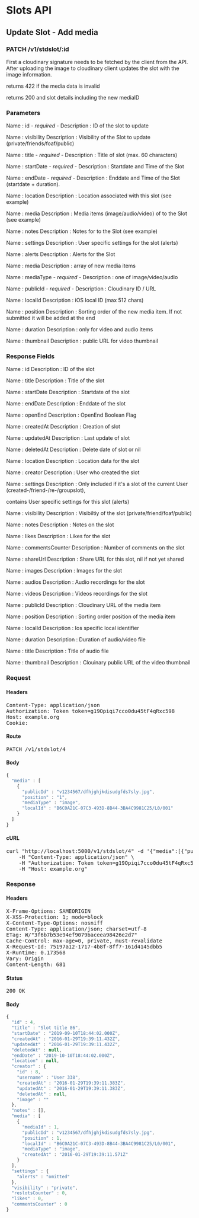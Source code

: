 # Slots API

## Update Slot - Add media

### PATCH /v1/stdslot/:id

First a cloudinary signature needs to be fetched by the client from the API. After uploading the image to cloudinary client updates the slot with the image information.

returns 422 if the media data is invalid

returns 200 and slot details including the new mediaID

### Parameters

Name : id *- required -*
Description : ID of the slot to update

Name : visibility
Description : Visibility of the Slot to update (private/friends/foaf/public)

Name : title *- required -*
Description : Title of slot (max. 60 characters)

Name : startDate *- required -*
Description : Startdate and Time of the Slot

Name : endDate *- required -*
Description : Enddate and Time of the Slot (startdate + duration).

Name : location
Description : Location associated with this slot (see example)

Name : media
Description : Media items (image/audio/video) of to the Slot (see example)

Name : notes
Description : Notes for to the Slot (see example)

Name : settings
Description : User specific settings for the slot (alerts)

Name : alerts
Description : Alerts for the Slot

Name : media
Description : array of new media items

Name : mediaType *- required -*
Description : one of image/video/audio

Name : publicId *- required -*
Description : Cloudinary ID / URL

Name : localId
Description : iOS local ID (max 512 chars)

Name : position
Description : Sorting order of the new media item. If not submitted it will be added at the end

Name : duration
Description : only for video and audio items

Name : thumbnail
Description : public URL for video thumbnail


### Response Fields

Name : id
Description : ID of the slot

Name : title
Description : Title of the slot

Name : startDate
Description : Startdate of the slot

Name : endDate
Description : Enddate of the slot

Name : openEnd
Description : OpenEnd Boolean Flag

Name : createdAt
Description : Creation of slot

Name : updatedAt
Description : Last update of slot

Name : deletedAt
Description : Delete date of slot or nil

Name : location
Description : Location data for the slot

Name : creator
Description : User who created the slot

Name : settings
Description : Only included if it&#39;s a slot of the current User (created-/friend-/re-/groupslot),

contains User specific settings for this slot (alerts)

Name : visibility
Description : Visibiltiy of the slot (private/friend/foaf/public)

Name : notes
Description : Notes on the slot

Name : likes
Description : Likes for the slot

Name : commentsCounter
Description : Number of comments on the slot

Name : shareUrl
Description : Share URL for this slot, nil if not yet shared

Name : images
Description : Images for the slot

Name : audios
Description : Audio recordings for the slot

Name : videos
Description : Videos recordings for the slot

Name : publicId
Description : Cloudinary URL of the media item

Name : position
Description : Sorting order position of the media item

Name : localId
Description : Ios specific local identifier

Name : duration
Description : Duration of audio/video file

Name : title
Description : Title of audio file

Name : thumbnail
Description : Clouinary public URL of the video thumbnail

### Request

#### Headers

<pre>Content-Type: application/json
Authorization: Token token=g19Opiqi7cco0du45tF4qRxc598
Host: example.org
Cookie: </pre>

#### Route

<pre>PATCH /v1/stdslot/4</pre>

#### Body
```javascript
{
  "media" : [
    {
      "publicId" : "v1234567/dfhjghjkdisudgfds7sly.jpg",
      "position" : "1",
      "mediaType" : "image",
      "localId" : "B6C0A21C-07C3-493D-8B44-3BA4C9981C25/L0/001"
    }
  ]
}
```


#### cURL

<pre class="request">curl &quot;http://localhost:5000/v1/stdslot/4&quot; -d &#39;{&quot;media&quot;:[{&quot;publicId&quot;:&quot;v1234567/dfhjghjkdisudgfds7sly.jpg&quot;,&quot;position&quot;:&quot;1&quot;,&quot;mediaType&quot;:&quot;image&quot;,&quot;localId&quot;:&quot;B6C0A21C-07C3-493D-8B44-3BA4C9981C25/L0/001&quot;}]}&#39; -X PATCH \
	-H &quot;Content-Type: application/json&quot; \
	-H &quot;Authorization: Token token=g19Opiqi7cco0du45tF4qRxc598&quot; \
	-H &quot;Host: example.org&quot;</pre>

### Response

#### Headers

<pre>X-Frame-Options: SAMEORIGIN
X-XSS-Protection: 1; mode=block
X-Content-Type-Options: nosniff
Content-Type: application/json; charset=utf-8
ETag: W/&quot;3f6b7b53e94ef9079baceea98426e2d7&quot;
Cache-Control: max-age=0, private, must-revalidate
X-Request-Id: 75197a12-1717-4b8f-8ff7-161d4145dbb5
X-Runtime: 0.173568
Vary: Origin
Content-Length: 681</pre>

#### Status

<pre>200 OK</pre>

#### Body

```javascript
{
  "id" : 4,
  "title" : "Slot title 86",
  "startDate" : "2019-09-10T18:44:02.000Z",
  "createdAt" : "2016-01-29T19:39:11.432Z",
  "updatedAt" : "2016-01-29T19:39:11.432Z",
  "deletedAt" : null,
  "endDate" : "2019-10-10T18:44:02.000Z",
  "location" : null,
  "creator" : {
    "id" : 8,
    "username" : "User 338",
    "createdAt" : "2016-01-29T19:39:11.383Z",
    "updatedAt" : "2016-01-29T19:39:11.383Z",
    "deletedAt" : null,
    "image" : ""
  },
  "notes" : [],
  "media" : [
    {
      "mediaId" : 1,
      "publicId" : "v1234567/dfhjghjkdisudgfds7sly.jpg",
      "position" : 1,
      "localId" : "B6C0A21C-07C3-493D-8B44-3BA4C9981C25/L0/001",
      "mediaType" : "image",
      "createdAt" : "2016-01-29T19:39:11.571Z"
    }
  ],
  "settings" : {
    "alerts" : "omitted"
  },
  "visibility" : "private",
  "reslotsCounter" : 0,
  "likes" : 0,
  "commentsCounter" : 0
}
```
